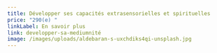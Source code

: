 ```yaml
---
title: Développer ses capacités extrasensorielles et spirituelles
price: "290(e) "
linkLabel: En savoir plus
link: developper-sa-mediumnité
image: /images/uploads/aldebaran-s-uxchdiks4qi-unsplash.jpg
---
```

